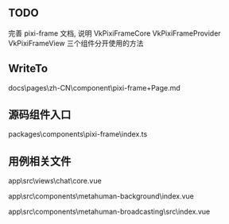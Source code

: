 ## TODO

完善 pixi-frame 文档, 说明
  VkPixiFrameCore
  VkPixiFrameProvider
  VkPixiFrameView
三个组件分开使用的方法

## WriteTo

docs\pages\zh-CN\component\pixi-frame\+Page.md

## 源码组件入口

packages\components\pixi-frame\index.ts

## 用例相关文件

app\src\views\chat\core.vue

app\src\components\metahuman-background\index.vue

app\src\components\metahuman-broadcasting\src\index.vue
